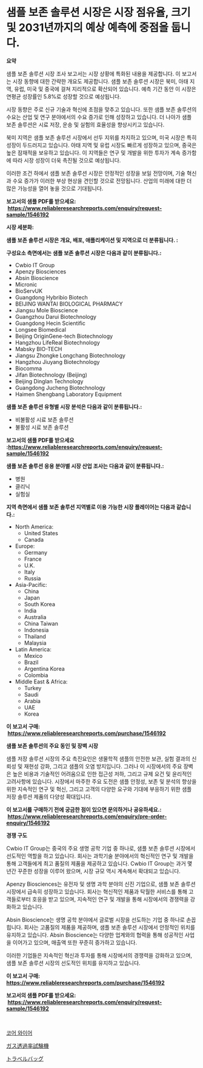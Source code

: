 <p><h1>샘플 보존 솔루션 시장은 시장 점유율, 크기 및 2031년까지의 예상 예측에 중점을 둡니다.</h1></p><p><strong>요약</strong></p>
<p><p>샘플 보존 솔루션 시장 조사 보고서는 시장 상황에 특화된 내용을 제공합니다. 이 보고서는 시장 동향에 대한 간략한 개요도 제공합니다. 샘플 보존 솔루션 시장은 북미, 아태 지역, 유럽, 미국 및 중국에 걸쳐 지리적으로 확산되어 있습니다. 예측 기간 동안 이 시장은 연평균 성장률인 5.8%로 성장할 것으로 예상됩니다.</p><p>시장 동향은 주로 신규 기술과 혁신에 초점을 맞추고 있습니다. 또한 샘플 보존 솔루션의 수요는 산업 및 연구 분야에서의 수요 증가로 인해 성장하고 있습니다. 더 나아가 샘플 보존 솔루션은 시료 저장, 운송 및 실험의 효율성을 향상시키고 있습니다.</p><p>북미 지역은 샘플 보존 솔루션 시장에서 선두 지위를 차지하고 있으며, 미국 시장은 특히 성장이 두드러지고 있습니다. 아태 지역 및 유럽 시장도 빠르게 성장하고 있으며, 중국은 높은 잠재적을 보유하고 있습니다. 이 지역들은 연구 및 개발을 위한 투자가 계속 증가함에 따라 시장 성장이 더욱 촉진될 것으로 예상됩니다.</p><p>이러한 조건 하에서 샘플 보존 솔루션 시장은 안정적인 성장을 보일 전망이며, 기술 혁신과 수요 증가가 이러한 부상 현상을 견인할 것으로 전망됩니다. 산업의 미래에 대한 더 많은 가능성을 열어 놓을 것으로 기대됩니다.</p></p>
<p><strong>보고서의 샘플 PDF를 받으세요: &nbsp;<a href="https://www.reliableresearchreports.com/enquiry/request-sample/1546192">https://www.reliableresearchreports.com/enquiry/request-sample/1546192</a></strong></p>
<p><strong>시장 세분화:</strong></p>
<p><strong> 샘플 보존 솔루션 시장은 개요, 배포, 애플리케이션 및 지역으로 더 분류됩니다. :</strong></p>
<p><strong>구성요소 측면에서는 샘플 보존 솔루션 시장은 다음과 같이 분류됩니다.:</strong></p>
<p><ul><li>Cwbio IT Group</li><li>Apenzy Biosciences</li><li>Absin Bioscience</li><li>Micronic</li><li>BioServUK</li><li>Guangdong Hybribio Biotech</li><li>BEIJING WANTAI BIOLOGICAL PHARMACY</li><li>Jiangsu Mole Bioscience</li><li>Guangzhou Darui Biotechnology</li><li>Guangdong Hecin Scientific</li><li>Longsee Biomedical</li><li>Beijing OriginGene-tech Biotechnology</li><li>Hangzhou LifeReal Biotechnology</li><li>Mabsky BIO-TECH</li><li>Jiangsu Zhongke Longchang Biotechnology</li><li>Hangzhou Jiuyang Biotechnology</li><li>Biocomma</li><li>Jifan Biotechnology (Beijing)</li><li>Beijing Dinglan Technology</li><li>Guangdong Jucheng Biotechnology</li><li>Haimen Shengbang Laboratory Equipment</li></ul></p>
<p><strong> 샘플 보존 솔루션 유형별 시장 분석은 다음과 같이 분류됩니다.:</strong></p>
<p><ul><li>비불활성 시료 보존 솔루션</li><li>불활성 시료 보존 솔루션</li></ul></p>
<p><strong>보고서의 샘플 PDF를 받으세요 :<a href="https://www.reliableresearchreports.com/enquiry/request-sample/1546192">https://www.reliableresearchreports.com/enquiry/request-sample/1546192</a></strong></p>
<p><strong> 샘플 보존 솔루션 응용 분야별 시장 산업 조사는 다음과 같이 분류됩니다.:</strong></p>
<p><ul><li>병원</li><li>클리닉</li><li>실험실</li></ul></p>
<p><strong>지역 측면에서 샘플 보존 솔루션 지역별로 이용 가능한 시장 플레이어는 다음과 같습니다.:</strong></p>
<p><ul>
    <li>
        North America:
        <ul>
            <li>United States</li>
            <li>Canada</li>
        </ul>
    </li>
    <li>
        Europe:
        <ul>
            <li>Germany</li>
            <li>France</li>
            <li>U.K.</li>
            <li>Italy</li>
            <li>Russia</li>
        </ul>
    </li>
    <li>
        Asia-Pacific:
        <ul>
            <li>China</li>
            <li>Japan</li>
            <li>South Korea</li>
            <li>India</li>
            <li>Australia</li>
            <li>China Taiwan</li>
            <li>Indonesia</li>
            <li>Thailand</li>
            <li>Malaysia</li>
        </ul>
    </li>
    <li>
        Latin America:
        <ul>
            <li>Mexico</li>
            <li>Brazil</li>
            <li>Argentina Korea</li>
            <li>Colombia</li>
        </ul>
    </li>
    <li>
        Middle East & Africa:
        <ul>
            <li>Turkey</li>
            <li>Saudi</li>
            <li>Arabia</li>
            <li>UAE</li>
            <li>Korea</li>
        </ul>
    </li>
    </ul></p>
<p><strong>이 보고서 구매: &nbsp;<a href="https://www.reliableresearchreports.com/purchase/1546192">https://www.reliableresearchreports.com/purchase/1546192</a></strong></p>
<p><strong>샘플 보존 솔루션의 주요 동인 및 장벽 시장</strong></p>
<p><p>샘플 저장 솔루션 시장의 주요 촉진요인은 생물학적 샘플의 안전한 보관, 실험 결과의 신뢰성 및 재현성 강화, 그리고 샘플의 오염 방지입니다. 그러나 이 시장에서의 주요 장벽은 높은 비용과 기술적인 어려움으로 인한 접근성 저하, 그리고 규제 요건 및 윤리적인 고려사항에 있습니다. 시장에서 마주한 주요 도전은 샘플 안정성, 보존 및 분석의 향상을 위한 지속적인 연구 및 혁신, 그리고 고객의 다양한 요구와 기대에 부응하기 위한 샘플 저장 솔루션 제품의 다양성 확대입니다.</p></p>
<p><strong>이 보고서를 구매하기 전에 궁금한 점이 있으면 문의하거나 공유하세요.: &nbsp;<a href="https://www.reliableresearchreports.com/enquiry/pre-order-enquiry/1546192">https://www.reliableresearchreports.com/enquiry/pre-order-enquiry/1546192</a></strong></p>
<p><strong>경쟁 구도</strong></p>
<p><p>Cwbio IT Group는 중국의 주요 생명 공학 기업 중 하나로, 샘플 보존 솔루션 시장에서 선도적인 역할을 하고 있습니다. 회사는 과학기술 분야에서의 혁신적인 연구 및 개발을 통해 고객들에게 최고 품질의 제품을 제공하고 있습니다. Cwbio IT Group는 과거 몇 년간 꾸준한 성장을 이루어 왔으며, 시장 규모 역시 계속해서 확대되고 있습니다.</p><p>Apenzy Biosciences는 유전자 및 생명 과학 분야의 신진 기업으로, 샘플 보존 솔루션 시장에서 급속히 성장하고 있습니다. 회사는 혁신적인 제품과 탁월한 서비스를 통해 고객들로부터 호응을 받고 있으며, 지속적인 연구 및 개발을 통해 시장에서의 경쟁력을 강화하고 있습니다.</p><p>Absin Bioscience는 생명 공학 분야에서 글로벌 시장을 선도하는 기업 중 하나로 손꼽힙니다. 회사는 고품질의 제품을 제공하며, 샘플 보존 솔루션 시장에서 안정적인 위치를 유지하고 있습니다. Absin Bioscience는 다양한 업계와의 협력을 통해 성공적인 사업을 이어가고 있으며, 매출액 또한 꾸준히 증가하고 있습니다.</p><p>이러한 기업들은 지속적인 혁신과 투자를 통해 시장에서의 경쟁력을 강화하고 있으며, 샘플 보존 솔루션 시장의 선도적인 위치를 유지하고 있습니다.</p></p>
<p><strong>이 보고서 구매: &nbsp; <a href="https://www.reliableresearchreports.com/purchase/1546192">https://www.reliableresearchreports.com/purchase/1546192</a></strong></p>
<p><strong>보고서의 샘플 PDF를 받으세요: &nbsp;<a href="https://www.reliableresearchreports.com/enquiry/request-sample/1546192">https://www.reliableresearchreports.com/enquiry/request-sample/1546192</a></strong><strong></strong></p>
<p>&nbsp;</p>
<p><p><a href="https://medium.com/@wilsoniehn789562023/%EC%BD%94%EC%96%B4%EB%93%9C-%EC%99%80%EC%9D%B4%EC%96%B4-%EC%8B%9C%EC%9E%A5-%EC%A0%90%EC%9C%A0%EC%9C%A8-%EB%B3%80%ED%99%94-%EB%B0%8F-%EC%8B%9C%EC%9E%A5-%EC%84%B1%EC%9E%A5-%EB%8F%99%ED%96%A5-2024%EB%85%84-2031%EB%85%84-29f456db85c7">코어 와이어</a></p><p><a href="https://medium.com/@aaronanfotrrd897367/%E3%82%AC%E3%82%B9%E9%80%8F%E9%81%8E%E6%80%A7%E8%A9%A6%E9%A8%93%E6%A9%9F%E5%B8%82%E5%A0%B4%E3%81%AE%E8%A6%8F%E6%A8%A1%E3%81%A8%E5%B8%82%E5%A0%B4%E5%8B%95%E5%90%91-%E5%AE%8C%E5%85%A8%E3%81%AA%E6%A5%AD%E7%95%8C%E3%81%AE%E6%A6%82%E8%A6%81-2024%E5%B9%B4%E3%81%8B%E3%82%892031%E5%B9%B4%E3%81%BE%E3%81%A7-945e88b31dd0">ガス透過率試験機</a></p><p><a href="https://medium.com/@levihamilton5801940/%E6%97%85%E8%A1%8C%E3%83%90%E3%83%83%E3%82%B0%E5%B8%82%E5%A0%B4%E3%81%AF-%E5%B8%82%E5%A0%B4%E3%82%B7%E3%82%A7%E3%82%A2-%E5%B8%82%E5%A0%B4%E3%83%88%E3%83%AC%E3%83%B3%E3%83%89-%E5%B8%82%E5%A0%B4%E6%88%90%E9%95%B7%E3%81%AB%E9%96%A2%E3%81%99%E3%82%8B%E6%83%85%E5%A0%B1%E3%82%92%E6%8F%90%E4%BE%9B%E3%81%97%E3%81%BE%E3%81%99-1ab063da000c">トラベルバッグ</a></p></p>
